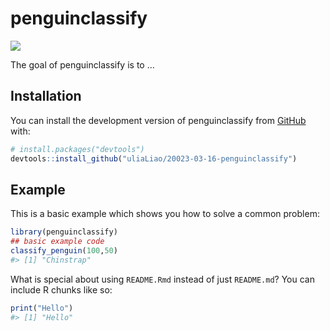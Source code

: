 
<!-- README.md is generated from README.Rmd. Please edit that file -->

# penguinclassify

<!-- badges: start -->
<!-- badges: end -->

![](https://github.com/uliaLiao/2023-03-16-penguinclassify/actions/test-coverage.yaml/badge.svg)

The goal of penguinclassify is to …

## Installation

You can install the development version of penguinclassify from
[GitHub](https://github.com/) with:

``` r
# install.packages("devtools")
devtools::install_github("uliaLiao/20023-03-16-penguinclassify")
```

## Example

This is a basic example which shows you how to solve a common problem:

``` r
library(penguinclassify)
## basic example code
classify_penguin(100,50)
#> [1] "Chinstrap"
```

What is special about using `README.Rmd` instead of just `README.md`?
You can include R chunks like so:

``` r
print("Hello")
#> [1] "Hello"
```
